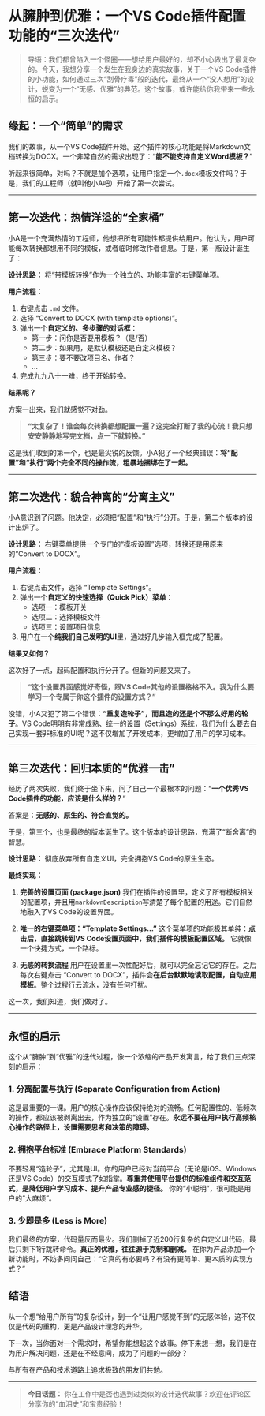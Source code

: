 # 从臃肿到优雅：一个VS Code插件配置功能的“三次迭代”

> 导语：我们都曾陷入一个怪圈——想给用户最好的，却不小心做出了最复杂的。今天，我想分享一个发生在我身边的真实故事，关于一个VS Code插件的小功能，如何通过三次“刮骨疗毒”般的迭代，最终从一个“没人想用”的设计，蜕变为一个“无感、优雅”的典范。这个故事，或许能给你我带来一些永恒的启示。

## 缘起：一个“简单”的需求

我们的故事，从一个VS Code插件开始。这个插件的核心功能是将Markdown文档转换为DOCX。一个非常自然的需求出现了：“**能不能支持自定义Word模板？**”

听起来很简单，对吗？不就是加个选项，让用户指定一个`.docx`模板文件吗？于是，我们的工程师（就叫他小A吧）开始了第一次尝试。

---

## 第一次迭代：热情洋溢的“全家桶”

小A是一个充满热情的工程师，他想把所有可能性都提供给用户。他认为，用户可能每次转换都想用不同的模板，或者临时修改作者信息。于是，第一版设计诞生了：

**设计思路：** 将“带模板转换”作为一个独立的、功能丰富的右键菜单项。

**用户流程：**
1.  右键点击 `.md` 文件。
2.  选择 “Convert to DOCX (with template options)”。
3.  弹出一个**自定义的、多步骤的对话框**：
    *   第一步：问你是否要用模板？（是/否）
    *   第二步：如果用，是默认模板还是自定义模板？
    *   第三步：要不要改项目名、作者？
    *   ...
4.  完成九九八十一难，终于开始转换。

**结果呢？**

方案一出来，我们就感觉不对劲。

> **“太复杂了！谁会每次转换都想配置一遍？这完全打断了我的心流！我只想安安静静地写完文档，点一下就转换。”**

这是我们收到的第一个，也是最尖锐的反馈。小A犯了一个经典错误：**将“配置”和“执行”两个完全不同的操作流，粗暴地捆绑在了一起。**

---

## 第二次迭代：貌合神离的“分离主义”

小A意识到了问题。他决定，必须把“配置”和“执行”分开。于是，第二个版本的设计出炉了。

**设计思路：** 右键菜单提供一个专门的“模板设置”选项，转换还是用原来的“Convert to DOCX”。

**用户流程：**
1.  右键点击文件，选择 “Template Settings”。
2.  弹出一个**自定义的快速选择（Quick Pick）菜单**：
    *   选项一：模板开关
    *   选项二：选择模板文件
    *   选项三：设置项目信息
3.  用户在一个**纯我们自己发明的UI**里，通过好几步输入框完成了配置。

**结果又如何？**

这次好了一点，起码配置和执行分开了。但新的问题又来了。

> **“这个设置界面感觉好奇怪，跟VS Code其他的设置格格不入。我为什么要学习一个专属于你这个插件的设置方式？”**

没错，小A又犯了第二个错误：**“重复造轮子”，而且造的还是个不那么好用的轮子**。VS Code明明有非常成熟、统一的设置（Settings）系统，我们为什么要去自己实现一套非标准的UI呢？这不仅增加了开发成本，更增加了用户的学习成本。

---

## 第三次迭代：回归本质的“优雅一击”

经历了两次失败，我们终于坐下来，问了自己一个最根本的问题：“**一个优秀VS Code插件的功能，应该是什么样的？**”

答案是：**无感的、原生的、符合直觉的。**

于是，第三个，也是最终的版本诞生了。这个版本的设计思路，充满了“断舍离”的智慧。

**设计思路：** 彻底放弃所有自定义UI，完全拥抱VS Code的原生生态。

**最终实现：**

1.  **完善的设置页面 (package.json)**
    我们在插件的设置里，定义了所有模板相关的配置项，并且用`markdownDescription`写清楚了每个配置的用途。它们自然地融入了VS Code的设置界面。

2.  **唯一的右键菜单项：“Template Settings...”**
    这个菜单项的功能极其单纯：**点击后，直接跳转到VS Code设置页面中，我们插件的模板配置区域。** 它就像一个快捷方式，一个路标。

3.  **无感的转换流程**
    用户在设置里一次性配好后，就可以完全忘记它的存在。之后每次右键点击 “Convert to DOCX”，插件会**在后台默默地读取配置，自动应用模板**。整个过程行云流水，没有任何打扰。

这一次，我们知道，我们做对了。

---

## 永恒的启示

这个从“臃肿”到“优雅”的迭代过程，像一个浓缩的产品开发寓言，给了我们三点深刻的启示：

### 1. 分离配置与执行 (Separate Configuration from Action)
这是最重要的一课。用户的核心操作应该保持绝对的流畅。任何配置性的、低频次的操作，都应该被剥离出去，作为独立的“设置”存在。**永远不要在用户执行高频核心操作的路径上，设置需要思考和决策的障碍。**

### 2. 拥抱平台标准 (Embrace Platform Standards)
不要轻易“造轮子”，尤其是UI。你的用户已经对当前平台（无论是iOS、Windows还是VS Code）的交互模式了如指掌。**尊重并使用平台提供的标准组件和交互范式，是降低用户学习成本、提升产品专业感的捷径。** 你的“小聪明”，很可能是用户的“大麻烦”。

### 3. 少即是多 (Less is More)
我们最终的方案，代码量反而最少。我们删掉了近200行复杂的自定义UI代码，最后只剩下1行跳转命令。**真正的优雅，往往源于克制和删减。** 在你为产品添加一个新功能时，不妨多问问自己：“它真的有必要吗？有没有更简单、更本质的实现方式？”

## 结语

从一个想“给用户所有”的复杂设计，到一个“让用户感觉不到”的无感体验，这不仅仅是代码的重构，更是产品设计理念的升华。

下一次，当你面对一个需求时，希望你能想起这个故事。停下来想一想，我们是在为用户解决问题，还是在不经意间，成为了问题的一部分？

与所有在产品和技术道路上追求极致的朋友们共勉。

---
> **今日话题：** 你在工作中是否也遇到过类似的设计迭代故事？欢迎在评论区分享你的“血泪史”和宝贵经验！
